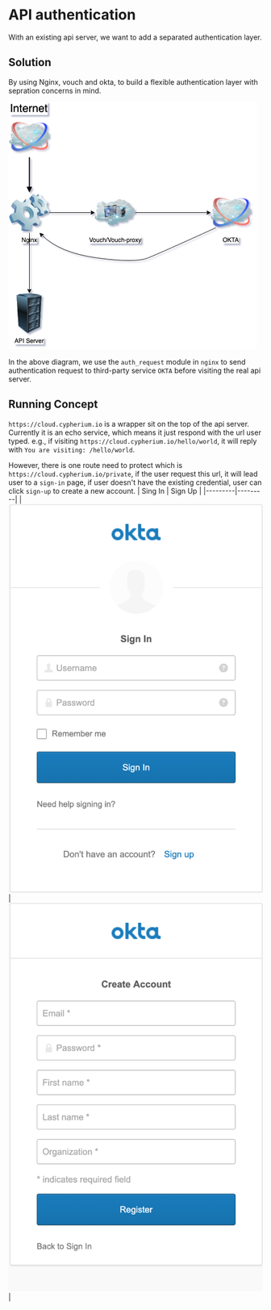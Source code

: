# API authentication

With an existing api server, we want to add a separated authentication layer.

## Solution

By using Nginx, vouch and okta, to build a flexible authentication layer with sepration concerns in mind.

![Whole structure Diagram](./whole-structure.png)

In the above diagram, we use the `auth_request` module in `nginx` to send authentication request to third-party service `OKTA` before visiting the real api server.

## Running Concept

`https://cloud.cypherium.io` is a wrapper sit on the top of the api server. Currently it is an echo service, which means it just respond with the url user typed. e.g., if visiting `https://cloud.cypherium.io/hello/world`, it will reply with `You are visiting: /hello/world`.

However, there is one route need to protect which is `https://cloud.cypherium.io/private`, if the user request this url, it will lead user to a `sign-in` page, if user doesn't have the existing credential, user can click `sign-up` to create a new account.
| Sing In | Sign Up |
|---------|---------|
| ![Sign in](./sign-in.png) |![Sign up](./sign-up.png) |
